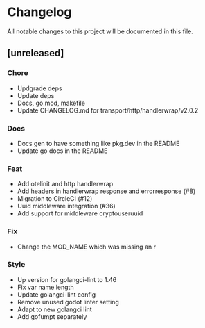 # Changelog

All notable changes to this project will be documented in this file.

## [unreleased]

### Chore

- Updgrade deps
- Update deps
- Docs, go.mod, makefile
- Update CHANGELOG.md for transport/http/handlerwrap/v2.0.2

### Docs

- Docs gen to have something like pkg.dev in the README
- Update go docs in the README

### Feat

- Add otelinit and http handlerwrap
- Add headers in handlerwrap response and errorresponse (#8)
- Migration to CircleCI (#12)
- Uuid middleware integration (#36)
- Add support for middleware cryptouseruuid

### Fix

- Change the MOD_NAME which was missing an r

### Style

- Up version for golangci-lint to 1.46
- Fix var name length
- Update golangci-lint config
- Remove unused godot linter setting
- Adapt to new golangci lint
- Add gofumpt separately

<!-- generated by git-cliff -->
